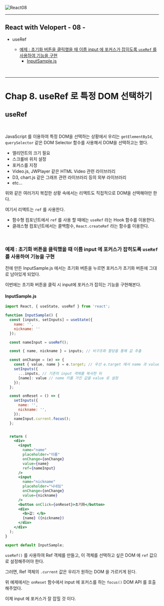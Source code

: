 ![React08](https://user-images.githubusercontent.com/31315644/71559902-d84bb780-2aa6-11ea-97ea-0bbc18465b47.png)

------

## React with Velopert - 08 -

- useRef

  - [예제 : 초기화 버튼을 클릭했을 때 이름 input 에 포커스가 잡히도록 `useRef` 를 사용하여 기능을 구현](#a1)
    - [InputSample.js](#a2)
  
  

<br/>

------

# Chap 8. useRef 로 특정 DOM 선택하기

## useRef

<br/>

JavaScript 를 이용하여 특정 DOM을 선택하는 상황에서 우리는 `getElementById`, `querySelector` 같은 DOM Selector 함수를 사용해서 DOM을 선택하고는 했다.

- 엘리먼트의 크기 필요 
- 스크롤바 위치 설정
- 포커스를 지정
- Video.js, JWPlayer 같은 HTML Video 관련 라이브러리
- D3, chart.js 같은 그래프 관련 라이브러리 등의 외부 라이브러리
- etc...

위와 같은 여러가지 복잡한 상황 속에서는 리액트도 직접적으로 DOM을 선택해야만 한다.

여기서 리액트는 `ref` 를 사용한다.

- 함수형 컴포넌트에서 `ref` 를 사용 할 때에는 `useRef` 라는 Hook 함수를 이용한다.
- 클래스형 컴포넌트에서는 콜백함수, `React.createRef` 라는 함수를 이용한다.

<br/>

### 예제 : 초기화 버튼을 클릭했을 때 이름 input 에 포커스가 잡히도록 `useRef` 를 사용하여 기능을 구현 <a id="a1"></a>

전에 만든 InputSample.js 에서는 초기화 버튼을 누르면 포커스가 초기화 버튼에 그대로 남아있게 되었다.

이번에는 초기화 버튼을 클릭 시 input에 포커스가 잡히는 기능을 구현해본다.

#### InputSample.js <a id="a2"></a>

```jsx
import React, { useState, useRef } from 'react';

function InputSample() {
  const [inputs, setInputs] = useState({
    name: '',
    nickname: ''
  });

  const nameInput = useRef();

  const { name, nickname } = inputs; // 비구조화 할당을 통해 값 추출

  const onChange = (e) => {
    const { value, name } = e.target; // 우선 e.target 에서 name 과 value 를 추출
    setInputs({
      ...inputs, // 기존의 input 객체를 복사한 뒤
      [name]: value // name 키를 가진 값을 value 로 설정
    });
  };

  const onReset = () => {
    setInputs({
      name: '',
      nickname: '',
    });
    nameInput.current.focus();
  };


  return (
    <div>
      <input
        name="name"
        placeholder="이름"
        onChange={onChange}
        value={name}
        ref={nameInput}
      />
      <input
        name="nickname"
        placeholder="닉네임"
        onChange={onChange}
        value={nickname}
      />
      <button onClick={onReset}>초기화</button>
      <div>
        <b>값: </b>
        {name} ({nickname})
      </div>
    </div>
  );
}

export default InputSample;
```

`useRef()` 를 사용하여 Ref 객체를 만들고, 이 객체를 선택하고 싶은 DOM 에 `ref` 값으로 설정해주어야 한다. 

그러면, Ref 객체의 `.current` 값은 우리가 원하는 DOM 을 가르키게 된다.

위 예제에서는 `onReset` 함수에서 input 에 포커스를 하는 `focus()` DOM API 를 호출해주었다.

이제 input 에 포커스가 잘 잡힐 것 이다.

<br/>